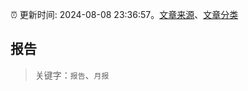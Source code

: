 :alarm_clock: 更新时间: 2024-08-08 23:36:57。[文章来源](/README.md)、[文章分类](/TAGS.md)

## 报告


> 关键字：`报告`、`月报`



